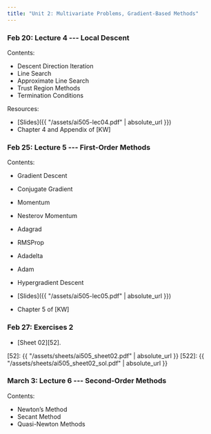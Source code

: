 ```yaml
---
title: "Unit 2: Multivariate Problems, Gradient-Based Methods" 
---
```



### Feb 20: Lecture 4 --- Local Descent

Contents:

- Descent Direction Iteration
- Line Search
- Approximate Line Search
- Trust Region Methods
- Termination Conditions


Resources:

- [Slides]({{ "/assets/ai505-lec04.pdf" | absolute_url }})
- Chapter 4 and Appendix of [KW]

### Feb 25: Lecture 5 --- First-Order Methods

Contents: 

- Gradient Descent
- Conjugate Gradient
- Momentum
- Nesterov Momentum
- Adagrad
- RMSProp
- Adadelta
- Adam
- Hypergradient Descent

- [Slides]({{ "/assets/ai505-lec05.pdf" | absolute_url }})
- Chapter 5 of [KW]

### Feb 27: Exercises 2 


- [Sheet 02][52]. 


[52]: {{ "/assets/sheets/ai505_sheet02.pdf" | absolute_url }}
[522]: {{ "/assets/sheets/ai505_sheet02_sol.pdf" | absolute_url }}


### March 3: Lecture 6 --- Second-Order Methods

Contents: 

- Newton’s Method
- Secant Method
- Quasi-Newton Methods
